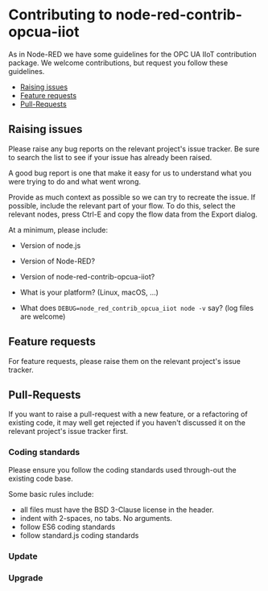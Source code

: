 # Contributing to node-red-contrib-opcua-iiot

As in Node-RED we have some guidelines for the OPC UA IIoT contribution package.
We welcome contributions, but request you follow these guidelines.

 - [Raising issues](#raising-issues)
 - [Feature requests](#feature-requests)
 - [Pull-Requests](#pull-requests)

## Raising issues

Please raise any bug reports on the relevant project's issue tracker.
Be sure to search the list to see if your issue has already been raised.

A good bug report is one that make it easy for us to understand what you were
trying to do and what went wrong.

Provide as much context as possible so we can try to recreate the issue.
If possible, include the relevant part of your flow. To do this, select the
relevant nodes, press Ctrl-E and copy the flow data from the Export dialog.

At a minimum, please include:

 - Version of node.js
 - Version of Node-RED?
 - Version of node-red-contrib-opcua-iiot?
 
 - What is your platform? (Linux, macOS, ...)
 - What does `DEBUG=node_red_contrib_opcua_iiot node -v` say? (log files are welcome)

## Feature requests

For feature requests, please raise them on the relevant project's issue tracker.

## Pull-Requests

If you want to raise a pull-request with a new feature, or a refactoring
of existing code, it may well get rejected if you haven't discussed it on the relevant project's issue tracker first.

### Coding standards

Please ensure you follow the coding standards used through-out the existing code base.

Some basic rules include:

 - all files must have the BSD 3-Clause license in the header.
 - indent with 2-spaces, no tabs. No arguments.
 - follow ES6 coding standards
 - follow standard.js coding standards

### Update

### Upgrade
